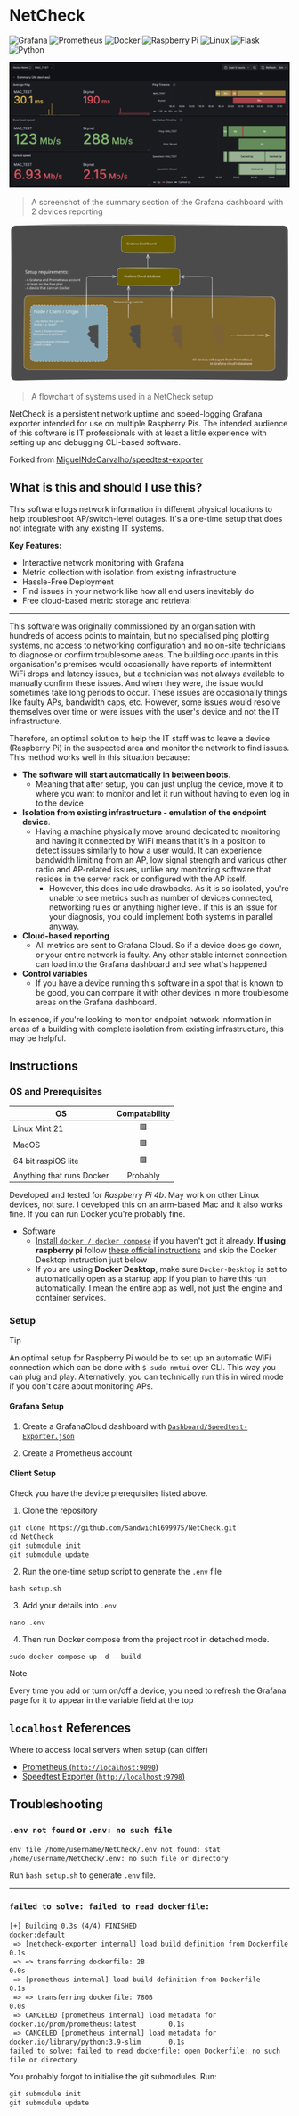 # NetCheck

![Grafana](https://img.shields.io/badge/grafana-%23F46800.svg?style=for-the-badge&logo=grafana&logoColor=white)
![Prometheus](https://img.shields.io/badge/Prometheus-E6522C?style=for-the-badge&logo=Prometheus&logoColor=white)
![Docker](https://img.shields.io/badge/docker-%230db7ed.svg?style=for-the-badge&logo=docker&logoColor=white)
![Raspberry Pi](https://img.shields.io/badge/-Raspberry_Pi-C51A4A?style=for-the-badge&logo=Raspberry-Pi)
![Linux](https://img.shields.io/badge/Linux-FCC624?style=for-the-badge&logo=linux&logoColor=black)
![Flask](https://img.shields.io/badge/flask-%23000.svg?style=for-the-badge&logo=flask&logoColor=white)
![Python](https://img.shields.io/badge/python-3670A0?style=for-the-badge&logo=python&logoColor=ffdd54)

![Summary Dashboard](assets/summary.png)

> A screenshot of the summary section of the Grafana dashboard with 2 devices reporting

![Flowchart](assets/flowchart.svg)

> A flowchart of systems used in a NetCheck setup


NetCheck is a persistent network uptime and speed-logging Grafana exporter intended for use on multiple Raspberry Pis. The intended audience of this software is IT professionals with at least a little experience with setting up and debugging CLI-based software.

Forked from [MiguelNdeCarvalho/speedtest-exporter](https://github.com/MiguelNdeCarvalho/speedtest-exporter)


## What is this and should I use this?

This software logs network information in different physical locations to help troubleshoot AP/switch-level outages. It's a one-time setup that does not integrate with any existing IT systems.

**Key Features:**

- Interactive network monitoring with Grafana
- Metric collection with isolation from existing infrastructure
- Hassle-Free Deployment
- Find issues in your network like how all end users inevitably do
- Free cloud-based metric storage and retrieval

---


This software was originally commissioned by an organisation with hundreds of access points to maintain, but no specialised ping plotting systems, no access to networking configuration and no on-site technicians to diagnose or confirm troublesome areas. The building occupants in this organisation's premises would occasionally have reports of intermittent WiFi drops and latency issues, but a technician was not always available to manually confirm these issues. And when they were, the issue would sometimes take long periods to occur. These issues are occasionally things like faulty APs, bandwidth caps, etc. However, some issues would resolve themselves over time or were issues with the user's device and not the IT infrastructure. 

Therefore, an optimal solution to help the IT staff was to leave a device (Raspberry Pi) in the suspected area and monitor the network to find issues. This method works well in this situation because:

- **The software will start automatically in between boots**.
    - Meaning that after setup, you can just unplug the device, move it to where you want to monitor and let it run without having to even log in to the device 
- **Isolation from existing infrastructure - emulation of the endpoint device**.
    - Having a machine physically move around dedicated to monitoring and having it connected by WiFi means that it's in a position to detect issues similarly to how a user would. It can experience bandwidth limiting from an AP, low signal strength and various other radio and AP-related issues, unlike any monitoring software that resides in the server rack or configured with the AP itself. 
        - However, this does include drawbacks. As it is so isolated, you're unable to see metrics such as number of devices connected, networking rules or anything higher level. If this is an issue for your diagnosis, you could implement both systems in parallel anyway.
- **Cloud-based reporting**
    - All metrics are sent to Grafana Cloud. So if a device does go down, or your entire network is faulty. Any other stable internet connection can load into the Grafana dashboard and see what's happened
- **Control variables**
    - If you have a device running this software in a spot that is known to be good, you can compare it with other devices in more troublesome areas on the Grafana dashboard.


In essence, if you're looking to monitor endpoint network information in areas of a building with complete isolation from existing infrastructure, this may be helpful.

## Instructions

### OS and Prerequisites 

| OS | Compatability |
| --- | :-: |
| Linux Mint 21 | 🟩 |
| MacOS | 🟩 |
| 64 bit raspiOS lite | 🟩 |
| Anything that runs Docker | Probably |

Developed and tested for *Raspberry Pi 4b*. May work on other Linux devices, not sure.
I developed this on an arm-based Mac and it also works fine. If you can run Docker you're probably fine.

- Software
    - [Install `docker / docker compose`](https://docs.docker.com/compose/install/) if you haven't got it already. **If using raspberry pi** follow [these official instructions](https://docs.docker.com/engine/install/debian/) and skip the Docker Desktop instruction just below
    - If you are using **Docker Desktop**, make sure `Docker-Desktop` is set to automatically open as a startup app if you plan to have this run automatically. I mean the entire app as well, not just the engine and container services. 


### Setup

> [!TIP]
> An optimal setup for Raspberry Pi would be to set up an automatic WiFi connection which can be done with `$ sudo nmtui` over CLI. This way you can plug and play. Alternatively, you can technically run this in wired mode if you don't care about monitoring APs.

#### Grafana Setup

1. Create a GrafanaCloud dashboard with [`Dashboard/Speedtest-Exporter.json`](https://github.com/Sandwich1699975/NetCheck/blob/main/Dashboard/Speedtest-Exporter.json)

2. Create a Prometheus account

#### Client Setup

Check you have the device prerequisites listed above.

1. Clone the repository

```terminal
git clone https://github.com/Sandwich1699975/NetCheck.git
cd NetCheck
git submodule init
git submodule update
```

2. Run the one-time setup script to generate the `.env` file

```terminal
bash setup.sh
```

3. Add your details into `.env`

```terminal 
nano .env
```

4. Then run Docker compose from the project root in detached mode. 

```terminal
sudo docker compose up -d --build
```

> [!NOTE]
> Every time you add or turn on/off a device, you need to refresh the Grafana page for it to appear in the variable field at the top


## `localhost` References

Where to access local servers when setup (can differ)

- [Prometheus (`http://localhost:9090`)](http://localhost:9090)
- [Speedtest Exporter (`http://localhost:9798`)](http://localhost:9798)


## Troubleshooting

### `.env not found` or `.env: no such file`

```
env file /home/username/NetCheck/.env not found: stat /home/username/NetCheck/.env: no such file or directory
```

Run `bash setup.sh` to generate `.env` file.

---

### `failed to solve: failed to read dockerfile:`

```
[+] Building 0.3s (4/4) FINISHED                                                   docker:default
 => [netcheck-exporter internal] load build definition from Dockerfile                       0.1s
 => => transferring dockerfile: 2B                                                           0.0s
 => [prometheus internal] load build definition from Dockerfile                              0.1s
 => => transferring dockerfile: 780B                                                         0.0s
 => CANCELED [prometheus internal] load metadata for docker.io/prom/prometheus:latest        0.1s
 => CANCELED [prometheus internal] load metadata for docker.io/library/python:3.9-slim       0.1s
failed to solve: failed to read dockerfile: open Dockerfile: no such file or directory
```

You probably forgot to initialise the git submodules. Run:

```terminal
git submodule init
git submodule update
```